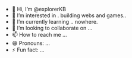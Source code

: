 - 👋 Hi, I’m @explorerKB
- 👀 I’m interested in . building webs and games..
- 🌱 I’m currently learning .. nowhere.
- 💞️ I’m looking to collaborate on ...
- 📫 How to reach me ...
- 😄 Pronouns: ...
- ⚡ Fun fact: ...

<!---
explorerKB/explorerKB is a ✨ special ✨ repository because its `README.md` (this file) appears on your GitHub profile.
You can click the Preview link to take a look at your changes.
--->
